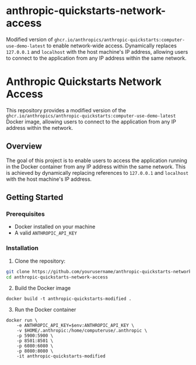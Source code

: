 # anthropic-quickstarts-network-access
Modified version of `ghcr.io/anthropics/anthropic-quickstarts:computer-use-demo-latest` to enable network-wide access. Dynamically replaces `127.0.0.1` and `localhost` with the host machine's IP address, allowing users to connect to the application from any IP address within the same network.


# Anthropic Quickstarts Network Access

This repository provides a modified version of the `ghcr.io/anthropics/anthropic-quickstarts:computer-use-demo-latest` Docker image, allowing users to connect to the application from any IP address within the network.

## Overview

The goal of this project is to enable users to access the application running in the Docker container from any IP address within the same network. This is achieved by dynamically replacing references to `127.0.0.1` and `localhost` with the host machine's IP address.

## Getting Started

### Prerequisites

- Docker installed on your machine
- A valid `ANTHROPIC_API_KEY`

### Installation

1. Clone the repository:

```sh
git clone https://github.com/yourusername/anthropic-quickstarts-network-access.git
cd anthropic-quickstarts-network-access
```
2. Build the Docker image

```
docker build -t anthropic-quickstarts-modified .
```
3. Run the Docker container

```
docker run \
    -e ANTHROPIC_API_KEY=$env:ANTHROPIC_API_KEY \
    -v $HOME/.anthropic:/home/computeruse/.anthropic \
    -p 5900:5900 \
    -p 8501:8501 \
    -p 6080:6080 \
    -p 8080:8080 \
    -it anthropic-quickstarts-modified
```
